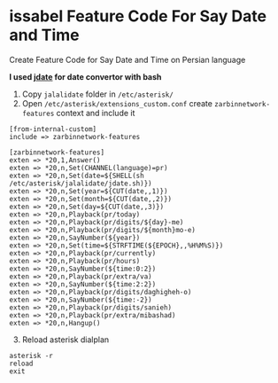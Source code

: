 # issabel Feature Code For Say Date and Time
Create Feature Code for Say Date and Time on Persian language

**I used [jdate](http://jdf.scr.ir/) for date convertor with bash**

1. Copy `jalalidate` folder in `/etc/asterisk/`
2. Open `/etc/asterisk/extensions_custom.conf` create `zarbinnetwork-features` context and include it
``` bashscript
[from-internal-custom]
include => zarbinnetwork-features

[zarbinnetwork-features]
exten => *20,1,Answer()
exten => *20,n,Set(CHANNEL(language)=pr)
exten => *20,n,Set(date=${SHELL(sh /etc/asterisk/jalalidate/jdate.sh)})
exten => *20,n,Set(year=${CUT(date,,1)})
exten => *20,n,Set(month=${CUT(date,,2)})
exten => *20,n,Set(day=${CUT(date,,3)})
exten => *20,n,Playback(pr/today)
exten => *20,n,Playback(pr/digits/${day}-me)
exten => *20,n,Playback(pr/digits/${month}mo-e)
exten => *20,n,SayNumber(${year})
exten => *20,n,Set(time=${STRFTIME(${EPOCH},,%H%M%S)})
exten => *20,n,Playback(pr/currently)
exten => *20,n,Playback(pr/hours)
exten => *20,n,SayNumber(${time:0:2})
exten => *20,n,Playback(pr/extra/va)
exten => *20,n,SayNumber(${time:2:2})
exten => *20,n,Playback(pr/digits/daghigheh-o)
exten => *20,n,SayNumber(${time:-2})
exten => *20,n,Playback(pr/digits/sanieh)
exten => *20,n,Playback(pr/extra/mibashad)
exten => *20,n,Hangup()
```
3. Reload asterisk dialplan
```
asterisk -r
reload
exit
```
